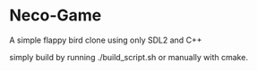 # Neco-Game
A simple flappy bird clone using only SDL2 and C++

simply build by running ./build_script.sh
or manually with cmake.
